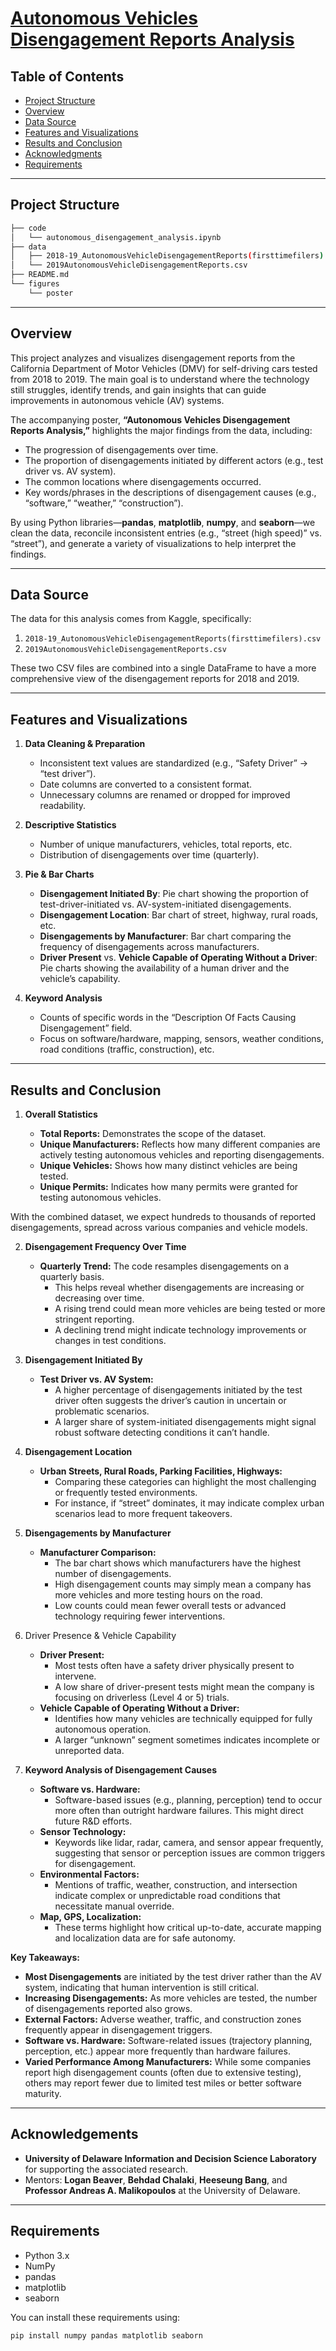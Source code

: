 # [Autonomous Vehicles Disengagement Reports Analysis](https://github.com/d-hoax/IDSLabProj)

## Table of Contents
- [Project Structure](#project-structure)
- [Overview](#overview)
- [Data Source](#data-source)
- [Features and Visualizations](#features-and-visualizations)
- [Results and Conclusion](#results-and-conclusion)
- [Acknowledgments](#acknowledgements)
- [Requirements](#requirements)

---

## Project Structure
```bash
├── code
│   └── autonomous_disengagement_analysis.ipynb
├── data
│   ├── 2018-19_AutonomousVehicleDisengagementReports(firsttimefilers).csv
│   └── 2019AutonomousVehicleDisengagementReports.csv
├── README.md
└── figures
    └── poster
```



--- 

## Overview
This project analyzes and visualizes disengagement reports from the California Department of Motor Vehicles (DMV) for self-driving cars tested from 2018 to 2019. The main goal is to understand where the technology still struggles, identify trends, and gain insights that can guide improvements in autonomous vehicle (AV) systems.

The accompanying poster, **“Autonomous Vehicles Disengagement Reports Analysis,”** highlights the major findings from the data, including:
- The progression of disengagements over time.
- The proportion of disengagements initiated by different actors (e.g., test driver vs. AV system).
- The common locations where disengagements occurred.
- Key words/phrases in the descriptions of disengagement causes (e.g., “software,” “weather,” “construction”).

By using Python libraries—**pandas**, **matplotlib**, **numpy**, and **seaborn**—we clean the data, reconcile inconsistent entries (e.g., “street (high speed)” vs. “street”), and generate a variety of visualizations to help interpret the findings.

---

## Data Source
The data for this analysis comes from Kaggle, specifically:
1. `2018-19_AutonomousVehicleDisengagementReports(firsttimefilers).csv`  
2. `2019AutonomousVehicleDisengagementReports.csv`

These two CSV files are combined into a single DataFrame to have a more comprehensive view of the disengagement reports for 2018 and 2019.

---

## Features and Visualizations
1. **Data Cleaning & Preparation**  
   - Inconsistent text values are standardized (e.g., “Safety Driver” → “test driver”).  
   - Date columns are converted to a consistent format.  
   - Unnecessary columns are renamed or dropped for improved readability.

2. **Descriptive Statistics**  
   - Number of unique manufacturers, vehicles, total reports, etc.  
   - Distribution of disengagements over time (quarterly).

3. **Pie & Bar Charts**  
   - **Disengagement Initiated By**: Pie chart showing the proportion of test-driver-initiated vs. AV-system-initiated disengagements.  
   - **Disengagement Location**: Bar chart of street, highway, rural roads, etc.  
   - **Disengagements by Manufacturer**: Bar chart comparing the frequency of disengagements across manufacturers.  
   - **Driver Present** vs. **Vehicle Capable of Operating Without a Driver**: Pie charts showing the availability of a human driver and the vehicle’s capability.

4. **Keyword Analysis**  
   - Counts of specific words in the “Description Of Facts Causing Disengagement” field.  
   - Focus on software/hardware, mapping, sensors, weather conditions, road conditions (traffic, construction), etc.

---

## Results and Conclusion 
1. **Overall Statistics**

	-	**Total Reports:** Demonstrates the scope of the dataset.
	-	**Unique Manufacturers:** Reflects how many different companies are actively testing autonomous vehicles and reporting disengagements.
	-	**Unique Vehicles:** Shows how many distinct vehicles are being tested.
	-	**Unique Permits:** Indicates how many permits were granted for testing autonomous vehicles.

With the combined dataset, we expect hundreds to thousands of reported disengagements, spread across various companies and vehicle models.

2. **Disengagement Frequency Over Time**

	-	**Quarterly Trend:** The code resamples disengagements on a quarterly basis.
        -	This helps reveal whether disengagements are increasing or decreasing over time.
        -	A rising trend could mean more vehicles are being tested or more stringent reporting.
        -	A declining trend might indicate technology improvements or changes in test conditions.

3. **Disengagement Initiated By**

	-	**Test Driver vs. AV System:**
        -	A higher percentage of disengagements initiated by the test driver often suggests the driver’s caution in uncertain or problematic scenarios.
        -	A larger share of system-initiated disengagements might signal robust software detecting conditions it can’t handle.

4. **Disengagement Location**

	-	**Urban Streets, Rural Roads, Parking Facilities, Highways:**
        -	Comparing these categories can highlight the most challenging or frequently tested environments.
        -	For instance, if “street” dominates, it may indicate complex urban scenarios lead to more frequent takeovers.

5. **Disengagements by Manufacturer**

	-	**Manufacturer Comparison:**
        -	The bar chart shows which manufacturers have the highest number of disengagements.
        -	High disengagement counts may simply mean a company has more vehicles and more testing hours on the road.
        -	Low counts could mean fewer overall tests or advanced technology requiring fewer interventions.

6. Driver Presence & Vehicle Capability

	-	**Driver Present:**
        -	Most tests often have a safety driver physically present to intervene.
        -	A low share of driver-present tests might mean the company is focusing on driverless (Level 4 or 5) trials.
	-	**Vehicle Capable of Operating Without a Driver:**
        -	Identifies how many vehicles are technically equipped for fully autonomous operation.
        -	A larger “unknown” segment sometimes indicates incomplete or unreported data.

7. **Keyword Analysis of Disengagement Causes**

    -   **Software vs. Hardware:**
        - Software-based issues (e.g., planning, perception) tend to occur more often than outright hardware failures. This might direct future R&D efforts.
	-   **Sensor Technology:**
	    -	Keywords like lidar, radar, camera, and sensor appear frequently, suggesting that sensor or perception issues are common triggers for disengagement.
	-	**Environmental Factors:**
	    -	Mentions of traffic, weather, construction, and intersection indicate complex or unpredictable road conditions that necessitate manual override.
	-	**Map, GPS, Localization:**
	    -	These terms highlight how critical up-to-date, accurate mapping and localization data are for safe autonomy.

**Key Takeaways:** 
- **Most Disengagements** are initiated by the test driver rather than the AV system, indicating that human intervention is still critical.
- **Increasing Disengagements:** As more vehicles are tested, the number of disengagements reported also grows.
- **External Factors:** Adverse weather, traffic, and construction zones frequently appear in disengagement triggers.
- **Software vs. Hardware:** Software-related issues (trajectory planning, perception, etc.) appear more frequently than hardware failures.
- **Varied Performance Among Manufacturers:** While some companies report high disengagement counts (often due to extensive testing), others may report fewer due to limited test miles or better software maturity.


--- 

## Acknowledgements
- **University of Delaware Information and Decision Science Laboratory** for supporting the associated research.
- Mentors: **Logan Beaver**, **Behdad Chalaki**, **Heeseung Bang**, and **Professor Andreas A. Malikopoulos** at the University of Delaware.

--- 


## Requirements
- Python 3.x
- NumPy
- pandas
- matplotlib
- seaborn

You can install these requirements using:
```bash
pip install numpy pandas matplotlib seaborn
